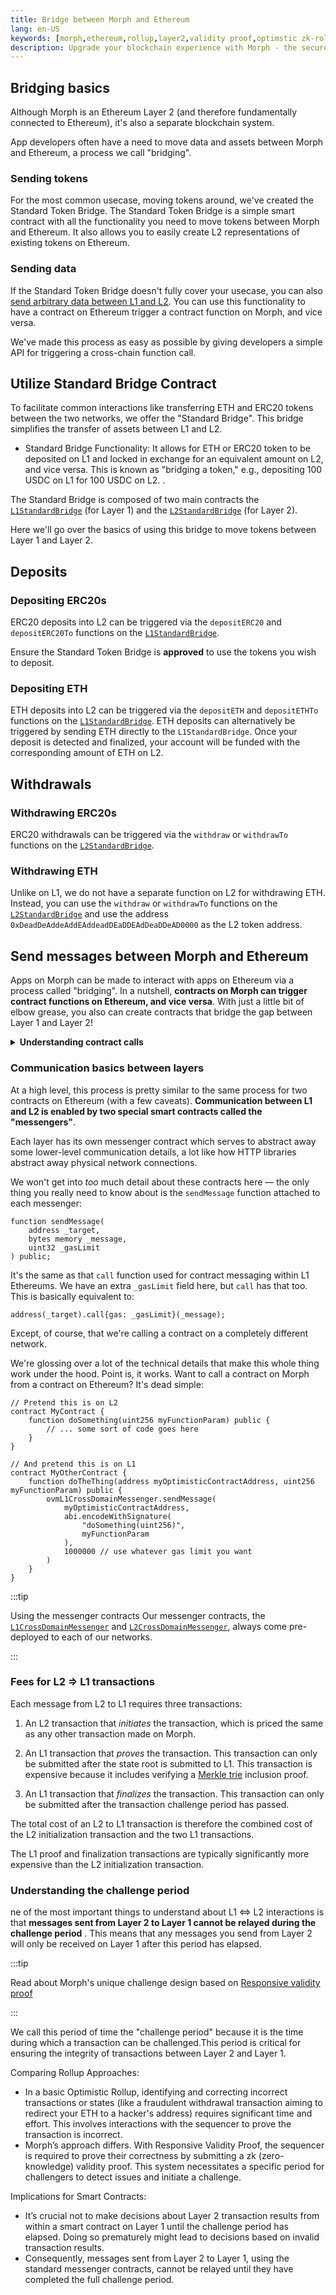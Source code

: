 ```yaml
---
title: Bridge between Morph and Ethereum
lang: en-US
keywords: [morph,ethereum,rollup,layer2,validity proof,optimstic zk-rollup]
description: Upgrade your blockchain experience with Morph - the secure decentralized, cost0efficient, and high-performing optimstic zk-rollup solution. Try it now!
---
```


## Bridging basics

Although Morph is an Ethereum Layer 2 (and therefore fundamentally connected to Ethereum), it's also a separate blockchain system. 

App developers often have a need to move data and assets between Morph and Ethereum, a process we call "bridging".

### Sending tokens

For the most common usecase, moving tokens around, we've created the Standard Token Bridge. The Standard Token Bridge is a simple smart contract with all the functionality you need to move tokens between Morph and Ethereum. It also allows you to easily create L2 representations of existing tokens on Ethereum.

### Sending data

If the Standard Token Bridge doesn't fully cover your usecase, you can also [send arbitrary data between L1 and L2](#send-messages-between-morph-and-ethereum). You can use this functionality to have a contract on Ethereum trigger a contract function on Morph, and vice versa. 

We've made this process as easy as possible by giving developers a simple API for triggering a cross-chain function call. 


## Utilize Standard Bridge Contract

To facilitate common interactions like transferring ETH and ERC20 tokens between the two networks, we offer the "Standard Bridge". This bridge simplifies the transfer of assets between L1 and L2.

- Standard Bridge Functionality: It allows for ETH or ERC20 token to be deposited on L1 and locked in exchange for an equivalent amount on L2, and vice versa. This is known as "bridging a token," e.g., depositing 100 USDC on L1 for 100 USDC on L2. .

The Standard Bridge is composed of two main contracts the [`L1StandardBridge`](https://github.com/morph-l2/contracts/tree/main/contracts/L1/L1StandardBridge.sol) (for Layer 1) and the [`L2StandardBridge`](https://github.com/morph-l2/contracts/tree/main/contracts/L2/L2StandardBridge.sol) (for Layer 2).

Here we'll go over the basics of using this bridge to move tokens between Layer 1 and Layer 2.

## Deposits
<!-- 
::: warning NOTICE
We're working hard to get more smart contract wallet software deployed and tested on Morph.
However, as a safety measure, **we currently block smart contract wallets from calling the `depositETH` and `depositERC20` functions**.
If you want to deposit using a smart contract wallet and you know what you're doing, you can use the `depositETHTo` and `depositERC20To` functions instead.
:::
-->

### Depositing ERC20s

ERC20 deposits into L2 can be triggered via the `depositERC20` and `depositERC20To` functions on the [`L1StandardBridge`](https://github.com/morph-l2/contracts/tree/main/contracts/L1/L1StandardBridge.sol).

Ensure the Standard Token Bridge is **approved** to use the tokens you wish to deposit.


### Depositing ETH

ETH deposits into L2 can be triggered via the `depositETH` and `depositETHTo` functions on the [`L1StandardBridge`](https://github.com/morph-l2/contracts/tree/main/contracts/L1/L1StandardBridge.sol#L119C20-L119C20).
ETH deposits can alternatively be triggered by sending ETH directly to the `L1StandardBridge`.
Once your deposit is detected and finalized, your account will be funded with the corresponding amount of ETH on L2.

## Withdrawals

### Withdrawing ERC20s

ERC20 withdrawals can be triggered via the `withdraw` or `withdrawTo` functions on the [`L2StandardBridge`](https://github.com/morph-l2/contracts/tree/main/contracts/L2/L2StandardBridge.sol#L121).

### Withdrawing ETH

Unlike on L1, we do not have a separate function on L2 for withdrawing ETH.
Instead, you can use the `withdraw` or `withdrawTo` functions on the [`L2StandardBridge`](https://github.com/morph-l2/contracts/tree/main/contracts/L2/L2StandardBridge.sol#L121) and use the address `0xDeadDeAddeAddEAddeadDEaDDEAdDeaDDeAD0000` as the L2 token address.


## Send messages between Morph and Ethereum

Apps on Morph can be made to interact with apps on Ethereum via a process called "bridging".
In a nutshell, **contracts on Morph can trigger contract functions on Ethereum, and vice versa**.
With just a little bit of elbow grease, you also can create contracts that bridge the gap between Layer 1 and Layer 2!

<details>

<summary><b>Understanding contract calls</b></summary>

To understand the process of creating bridges between contracts on Layer 1 and Layer 2, you should first have a basic understanding of the way contracts on *Ethereum* communicate with one another.
If you're a smart contract developer, you might be familiar with stuff like this:

```solidity
contract MyContract {
    function doSomething(uint256 myFunctionParam) public {
        // ... some sort of code goes here
    }
}

contract MyOtherContract {
    function doTheThing(address myContractAddress, uint256 myFunctionParam) public {
        MyContract(myContractAddress).doSomething(myFunctionParam);
    }
}
```

Here, `MyOtherContract.doTheThing` triggers a "call" to `MyContract.doSomething`.
A "call" is defined by a few key input parameters, mainly a `target address` and some `calldata`.
In this specific example, the `target address` is going to be the address of our instance of `MyContract`.
The `calldata`, on the other hand, depends on the function we're trying to call.
Solidity uses an encoding scheme called [Contract ABI](https://docs.soliditylang.org/en/v0.8.4/abi-spec.html) to both [select which function to call](https://docs.soliditylang.org/en/v0.8.4/abi-spec.html#function-selector) and to [encode function input arguments](https://docs.soliditylang.org/en/v0.8.4/abi-spec.html#argument-encoding).

Solidity gives us some useful tools to perform this same encoding manually.
For the sake of learning, let's take a look at how we can duplicate the same code with a manual encoding:

```solidity
contract MyContract {
    function doSomething(uint256 myFunctionParam) public {
        // ... some sort of code goes here
    }
}

contract MyOtherContract {
    function doTheThing(address myContractAddress, uint256 myFunctionParam) public {
        myContractAddress.call(
            abi.encodeWithSignature(
                "doSomething(uint256)",
                myFunctionParam
            )
        );
    }
}
```

Here we're using the [low-level "call" function](https://docs.soliditylang.org/en/v0.8.4/units-and-global-variables.html#members-of-address-types) and one of the [ABI encoding functions built into Solidity](https://docs.soliditylang.org/en/v0.8.4/units-and-global-variables.html#abi-encoding-and-decoding-functions).

Although these two code snippets look a bit different, they're actually functionally identical.

</details>

### Communication basics between layers

At a high level, this process is pretty similar to the same process for two contracts on Ethereum (with a few caveats).
**Communication between L1 and L2 is enabled by two special smart contracts called the "messengers"**.

Each layer has its own messenger contract which serves to abstract away some lower-level communication details, a lot like how HTTP libraries abstract away physical network connections.

We won't get into *too* much detail about these contracts here — the only thing you really need to know about is the `sendMessage` function attached to each messenger:

```solidity
function sendMessage(
    address _target,
    bytes memory _message,
    uint32 _gasLimit
) public;
```

It's the same as that `call` function used for contract messaging within L1 Ethereums.
We have an extra `_gasLimit` field here, but `call` has that too.
This is basically equivalent to:

```solidity
address(_target).call{gas: _gasLimit}(_message);
```

Except, of course, that we're calling a contract on a completely different network.

We're glossing over a lot of the technical details that make this whole thing work under the hood.
Point is, it works.
Want to call a contract on Morph from a contract on Ethereum?
It's dead simple:

```solidity
// Pretend this is on L2
contract MyContract {
    function doSomething(uint256 myFunctionParam) public {
        // ... some sort of code goes here
    }
}

// And pretend this is on L1
contract MyOtherContract {
    function doTheThing(address myOptimisticContractAddress, uint256 myFunctionParam) public {
        ovmL1CrossDomainMessenger.sendMessage(
            myOptimisticContractAddress,
            abi.encodeWithSignature(
                "doSomething(uint256)",
                myFunctionParam
            ),
            1000000 // use whatever gas limit you want
        )
    }
}
```

:::tip 

Using the messenger contracts
Our messenger contracts, the [`L1CrossDomainMessenger`](https://github.com/morph-l2/contracts/tree/main/contracts/L1/L1CrossDomainMessenger.sol) and [`L2CrossDomainMessenger`](https://github.com/morph-l2/contracts/tree/main/contracts/L2/L2CrossDomainMessenger.sol), always come pre-deployed to each of our networks.

:::

### Fees for L2 ⇒ L1 transactions

Each message from L2 to L1 requires three transactions:

1. An L2 transaction that *initiates* the transaction, which is priced the same as any other transaction made on Morph.

2. An L1 transaction that *proves* the transaction.
   This transaction can only be submitted after the state root is submitted to L1.
   This transaction is expensive because it includes verifying a [Merkle trie](https://eth.wiki/fundamentals/patricia-tree) inclusion proof.

3. An L1 transaction that *finalizes* the transaction. 
   This transaction can only be submitted after the transaction challenge period has passed. 

The total cost of an L2 to L1 transaction is therefore the combined cost of the L2 initialization transaction and the two L1 transactions.

The L1 proof and finalization transactions are typically significantly more expensive than the L2 initialization transaction.

### Understanding the challenge period

ne of the most important things to understand about L1 ⇔ L2 interactions is that **messages sent from Layer 2 to Layer 1 cannot be relayed during the challenge period**
.
This means that any messages you send from Layer 2 will only be received on Layer 1 after this period has elapsed.


:::tip

Read about Morph's unique challenge design based on [Responsive validity proof](../../how-morph-works/responsive-validity-proof/1-overview.md)

:::

We call this period of time the "challenge period" because it is the time during which a transaction can be challenged.This period is critical for ensuring the integrity of transactions between Layer 2 and Layer 1.

Comparing Rollup Approaches:
- In a basic Optimistic Rollup, identifying and correcting incorrect transactions or states (like a fraudulent withdrawal transaction aiming to redirect your ETH to a hacker's address) requires significant time and effort. This involves interactions with the sequencer to prove the transaction is incorrect.
- Morph’s approach differs. With Responsive Validity Proof, the sequencer is required to prove their correctness by submitting a zk (zero-knowledge) validity proof. This system necessitates a specific period for challengers to detect issues and initiate a challenge.

Implications for Smart Contracts:
- It’s crucial not to make decisions about Layer 2 transaction results from within a smart contract on Layer 1 until the challenge period has elapsed. Doing so prematurely might lead to decisions based on invalid transaction results.
- Consequently, messages sent from Layer 2 to Layer 1, using the standard messenger contracts, cannot be relayed until they have completed the full challenge period.


<!--
::: tip On the length of the challenge period
The challenge period on Morph testnet is currently for test purposes.
:::
-->